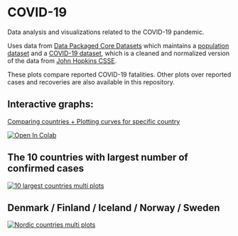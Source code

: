 # COVID-19
Data analysis and visualizations related to the COVID-19 pandemic.

Uses data from [Data Packaged Core Datasets](https://github.com/datasets/) which maintains a [population dataset](https://github.com/datasets/population) and a [COVID-19 dataset](https://github.com/datasets/covid-19), which is a cleaned and normalized version of the data from [John Hopkins CSSE](https://github.com/CSSEGISandData/COVID-19.git).

These plots compare reported COVID-19 fatalities. Other plots over reported cases and recoveries are also available in this repository. 

## Interactive graphs: 
[Comparing countries + Plotting curves for specific country](https://olwal.github.io/)

[![Open In Colab](https://colab.research.google.com/assets/colab-badge.svg)](https://colab.research.google.com/github/olwal/covid19/blob/master/notebooks/covid19_visualization_sandbox.ipynb)

## The 10 countries with largest number of confirmed cases
[![10 largest countries multi plots](exports/current/nlargest_matrix_d.svg)](https://olwal.github.io/)

## Denmark / Finland / Iceland / Norway / Sweden
[![Nordic countries multi plots](exports/current/nordic_matrix_d.svg)](https://olwal.github.io/)

